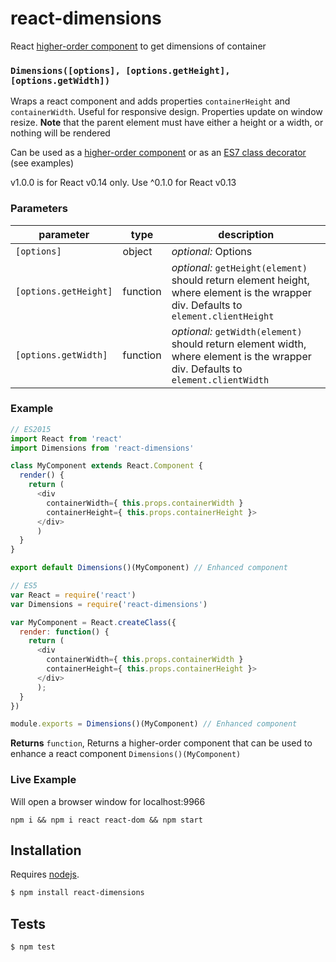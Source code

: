 # react-dimensions

React [higher-order component](https://gist.github.com/sebmarkbage/ef0bf1f338a7182b6775) to get dimensions of container


### `Dimensions([options], [options.getHeight], [options.getWidth])`

Wraps a react component and adds properties `containerHeight` and
`containerWidth`. Useful for responsive design. Properties update on
window resize. **Note** that the parent element must have either a
height or a width, or nothing will be rendered

Can be used as a
[higher-order component](http://babeljs.io/blog/2015/06/07/react-on-es6-plus/#property-initializers)
or as an [ES7 class decorator](https://github.com/wycats/javascript-decorators)
(see examples)

v1.0.0 is for React v0.14 only. Use ^0.1.0 for React v0.13

### Parameters

| parameter             | type     | description                                                                                                                         |
| --------------------- | -------- | ----------------------------------------------------------------------------------------------------------------------------------- |
| `[options]`           | object   | _optional:_ Options                                                                                                                 |
| `[options.getHeight]` | function | _optional:_ `getHeight(element)` should return element height, where element is the wrapper div. Defaults to `element.clientHeight` |
| `[options.getWidth]`  | function | _optional:_ `getWidth(element)` should return element width, where element is the wrapper div. Defaults to `element.clientWidth`    |


### Example

```js
// ES2015
import React from 'react'
import Dimensions from 'react-dimensions'

class MyComponent extends React.Component {
  render() {
    return (
      <div 
        containerWidth={ this.props.containerWidth } 
        containerHeight={ this.props.containerHeight }>
      </div>
      )
  }
}

export default Dimensions()(MyComponent) // Enhanced component
```


```js
// ES5
var React = require('react')
var Dimensions = require('react-dimensions')

var MyComponent = React.createClass({
  render: function() {
    return (
      <div 
        containerWidth={ this.props.containerWidth } 
        containerHeight={ this.props.containerHeight }>
      </div>
      );
  }
})

module.exports = Dimensions()(MyComponent) // Enhanced component
```


**Returns** `function`, Returns a higher-order component that can be used to enhance a react component `Dimensions()(MyComponent)`

### Live Example

Will open a browser window for localhost:9966

`npm i && npm i react react-dom && npm start`

## Installation

Requires [nodejs](http://nodejs.org/).

```sh
$ npm install react-dimensions
```

## Tests

```sh
$ npm test
```


